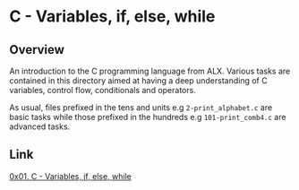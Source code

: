 # C - Variables, if, else, while

## Overview
An introduction to the C programming language from ALX. Various tasks are contained in this directory aimed at having a deep understanding of C variables, control flow, conditionals and operators.

As usual, files prefixed in the tens and units e.g `2-print_alphabet.c` are basic tasks while those prefixed in the hundreds e.g `101-print_comb4.c` are advanced tasks.

## Link
[0x01. C - Variables, if, else, while](https://intranet.alxswe.com/projects/213)
